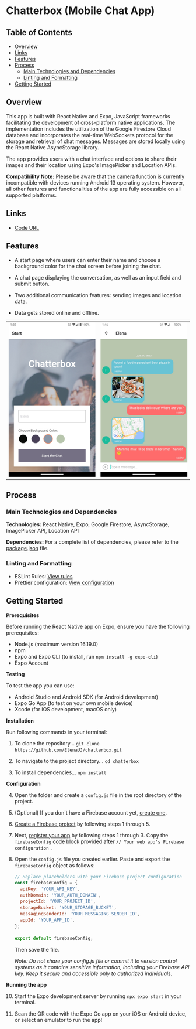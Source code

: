 # Chatterbox (Mobile Chat App)

## Table of Contents

- [Overview](#overview)
- [Links](#links)
- [Features](#features)
- [Process](#process)
  - [Main Technologies and Dependencies](#main-technologies-and-dependencies)
  - [Linting and Formatting](#linting-and-formatting)
- [Getting Started](#getting-started)

## Overview

This app is built with React Native and Expo, JavaScript frameworks facilitating the development of cross-platform native applications. The implementation includes the utilization of the Google Firestore Cloud database and incorporates the real-time WebSockets protocol for the storage and retrieval of chat messages. Messages are stored locally using the React Native AsyncStorage library.

The app provides users with a chat interface and options to share their images and their location using Expo's ImagePicker and Location APIs.

**Compatibility Note:** Please be aware that the camera function is currently incompatible with devices running Android 13 operating system. However, all other features and functionalities of the app are fully accessible on all supported platforms.

## Links

- [Code URL](https://github.com/ElenaUJ/chatterbox)

## Features

- A start page where users can enter their name and choose a background color for the chat screen before joining the chat.

- A chat page displaying the conversation, as well as an input field and submit button.

- Two additional communication features: sending images and location data.

- Data gets stored online and offline.

<table>
  <tr>
    <td><img src="assets/screenshot_welcome.jpg"></td>
    <td><img src="assets/screenshot_chat.jpg"></td>
  </tr>
 </table>

## Process

### Main Technologies and Dependencies

**Technologies:** React Native, Expo, Google Firestore, AsyncStorage, ImagePicker API, Location API

**Dependencies:** For a complete list of dependencies, please refer to the [package.json](./package.json) file.

### Linting and Formatting

- ESLint Rules: [View rules](https://github.com/mydea/simple-pokedex-app/blob/master/.eslintrc)
- Prettier configuration: [View configuration](https://stackoverflow.com/questions/55430906/prettier-single-quote-for-javascript-and-json-double-quote-for-html-sass-and-c)

## Getting Started

**Prerequisites**

Before running the React Native app on Expo, ensure you have the following prerequisites:

- Node.js (maximum version 16.19.0)
- npm
- Expo and Expo CLI (to install, run `npm install -g expo-cli`)
- Expo Account

**Testing**

To test the app you can use:

- Android Studio and Android SDK (for Android development)
- Expo Go App (to test on your own mobile device)
- Xcode (for iOS development, macOS only)

**Installation**

Run following commands in your terminal:

1. To clone the repository...
   `git clone https://github.com/ElenaUJ/chatterbox.git`

2. To navigate to the project directory...
   `cd chatterbox`

3. To install dependencies...
   `npm install`

**Configuration**

4. Open the folder and create a `config.js` file in the root directory of the project.

5. (Optional) If you don't have a Firebase account yet, [create one](https://firebase.google.com/).

6. [Create a Firebase project](https://firebase.google.com/docs/web/setup#create-project) by following steps 1 through 5.

7. Next, [register your app](https://firebase.google.com/docs/web/setup#register-app) by following steps 1 through 3. Copy the `firebaseConfig` code block provided after `// Your web app's Firebase configuration `.

8. Open the `config.js` file you created earlier. Paste and export the `firebaseConfig` object as follows:

   ```javascript
   // Replace placeholders with your Firebase project configuration
   const firebaseConfig = {
     apiKey: 'YOUR_API_KEY',
     authDomain: 'YOUR_AUTH_DOMAIN',
     projectId: 'YOUR_PROJECT_ID',
     storageBucket: 'YOUR_STORAGE_BUCKET',
     messagingSenderId: 'YOUR_MESSAGING_SENDER_ID',
     appId: 'YOUR_APP_ID',
   };

   export default firebaseConfig;
   ```

   Then save the file.

   _Note: Do not share your config.js file or commit it to version control systems as it contains sensitive information, including your Firebase API key. Keep it secure and accessible only to authorized individuals._

**Running the app**

10. Start the Expo development server by running `npx expo start` in your terminal.

11. Scan the QR code with the Expo Go app on your iOS or Android device, or select an emulator to run the app!
